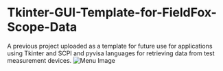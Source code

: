 # Tkinter-GUI-Template-for-FieldFox-Scope-Data
A previous project uploaded as a template for future use for applications using Tkinter and SCPI and pyvisa languages for retrieving data from test measurement devices.
![Menu Image](https://github.com/TQafko/Tkinter-GUI-Template-for-FieldFox-Scope-Data/assets/92730555/51039a23-849e-42ce-9f89-ddfbef1b5f18)
